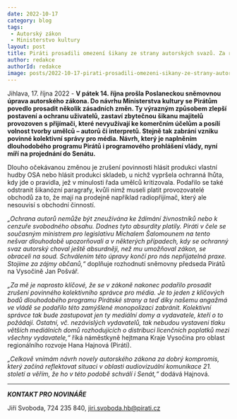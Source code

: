 ```yaml
---
date: 2022-10-17
category: blog
tags:
 - Autorský zákon
 - Ministerstvo kultury
layout: post
title: Piráti prosadili omezení šikany ze strany autorských svazů. Za rádio v provozovně už nebudou absurdní poplatky
author: redakce
authorId: redakce
image: posts/2022-10-17-pirati-prosadili-omezeni-sikany-ze-strany-autorskych-svazu.jpg
---
```


Jihlava, 17. října 2022 - **V pátek 14. října prošla Poslaneckou sněmovnou úprava autorského zákona. Do návrhu Ministerstva kultury se Pirátům povedlo prosadit několik zásadních změn. Ty výrazným způsobem zlepší postavení a ochranu uživatelů, zastaví zbytečnou šikanu majitelů provozoven s přijímači, které nevyužívají ke komerčním účelům a posílí volnost tvorby umělců – autorů či interpretů. Stejně tak zabrání vzniku povinné kolektivní správy pro média. Návrh, který je naplněním dlouhodobého programu Pirátů i programového prohlášení vlády, nyní míří na projednání do Senátu.**

Dlouho očekávanou změnou je zrušení povinnosti hlásit produkci vlastní hudby OSA nebo hlásit produkci skladeb, u nichž vypršela ochranná lhůta, kdy jde o pravidla, jež v minulosti řada umělců kritizovala. Podařilo se také odstranit šikanózní paragrafy, kvůli nimž museli platit provozovatelé obchodů za to, že mají na prodejně například radiopřijímač, který ale nesouvisí s obchodní činností.

*„Ochrana autorů nemůže být zneužívána ke ždímání živnostníků nebo k cenzuře svobodného obsahu. Dodnes tyto absurdity platily. Piráti v čele se současným ministrem pro legislativu Michalem Šalomounem na tento nešvar dlouhodobě upozorňovali a v některých případech, kdy se ochranný svaz autorský choval ještě absurdněji, než mu umožňoval zákon, se obraceli na soud. Schválením této úpravy končí pro nás nepřijatelná praxe. Stojíme za zájmy občanů,“* doplňuje rozhodnutí sněmovny předseda Pirátů na Vysočině Jan Pošvář.

*„Za mě je naprosto klíčové, že se v zákoně nakonec podařilo prosadit zrušení povinného kolektivního správce pro média. Je to jeden z klíčových bodů dlouhodobého programu Pirátské strany a teď díky našemu angažmá ve vládě se podařilo této zamýšlené monopolizaci zabránit. Kolektivní správce tak bude zastupovat jen ty mediální domy a vydavatele, kteří o to požádají. Ostatní, vč. nezávislých vydavatelů, tak nebudou vystaveni tlaku větších mediálních domů rozhodujících o distribuci licenčních poplatků mezi všechny vydavatele,“* říká náměstkyně hejtmana Kraje Vysočina pro oblast regionálního rozvoje Hana Hajnová (Piráti).

*„Celkově vnímám návrh novely autorského zákona za dobrý kompromis, který začíná reflektovat situaci v oblasti audiovizuální komunikace 21. století a věřím, že ho v této podobě schválí i Senát,“* dodává Hajnová. 


---

***KONTAKT PRO NOVINÁŘE*** 

Jiří Svoboda, 724 235 840, <jiri.svoboda.hb@pirati.cz>
